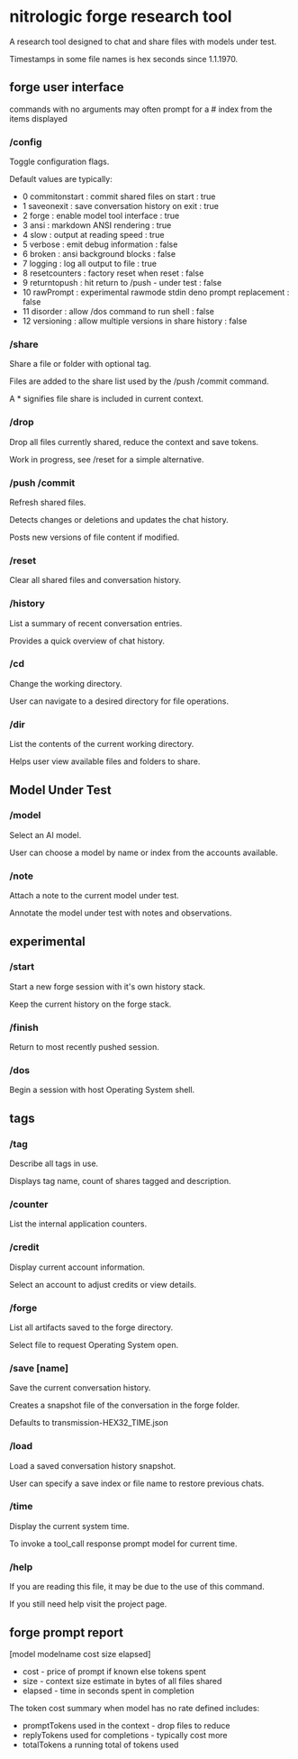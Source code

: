 # nitrologic forge research tool

A research tool designed to chat and share files with models under test.

Timestamps in some file names is hex seconds since 1.1.1970.

## forge user interface

commands with no arguments may often prompt for a # index from
the items displayed

### /config

Toggle configuration flags.

Default values are typically:

* 0 commitonstart : commit shared files on start : true
* 1 saveonexit :  save conversation history on exit : true
* 2 forge : enable model tool interface : true
* 3 ansi : markdown ANSI rendering : true
* 4 slow : output at reading speed : true
* 5 verbose : emit debug information : false
* 6 broken : ansi background blocks : false
* 7 logging : log all output to file : true
* 8 resetcounters : factory reset when reset : false
* 9 returntopush : hit return to /push - under test : false
* 10 rawPrompt : experimental rawmode stdin deno prompt replacement : false
* 11 disorder : allow /dos command to run shell : false
* 12 versioning : allow multiple versions in share history : false

### /share

Share a file or folder with optional tag.

Files are added to the share list used by the /push /commit command.

A * signifies file share is included in current context.

### /drop

Drop all files currently shared, reduce the context and save tokens.

Work in progress, see /reset for a simple alternative.

### /push /commit

Refresh shared files. 

Detects changes or deletions and updates the chat history.

Posts new versions of file content if modified.

### /reset

Clear all shared files and conversation history.

### /history

List a summary of recent conversation entries. 

Provides a quick overview of chat history.

### /cd

Change the working directory. 

User can navigate to a desired directory for file operations.

### /dir

List the contents of the current working directory. 

Helps user view available files and folders to share.

## Model Under Test

### /model

Select an AI model.

User can choose a model by name or index from the accounts available.

### /note

Attach a note to the current model under test.

Annotate the model under test with notes and observations.

## experimental

### /start

Start a new forge session with it's own history stack.

Keep the current history on the forge stack.

### /finish

Return to most recently pushed session.

### /dos

Begin a session with host Operating System shell.

## tags

### /tag

Describe all tags in use.

Displays tag name, count of shares tagged and description.

### /counter

List the internal application counters.

### /credit

Display current account information.

Select an account to adjust credits or view details.

### /forge

List all artifacts saved to the forge directory.

Select file to request Operating System open.

### /save [name]

Save the current conversation history. 

Creates a snapshot file of the conversation in the forge folder.

Defaults to transmission-HEX32_TIME.json

### /load

Load a saved conversation history snapshot.

User can specify a save index or file name to restore previous chats.


### /time

Display the current system time. 

To invoke a tool_call response prompt model for current time.


### /help

If you are reading this file, it may be due to the use of this command.

If you still need help visit the project page.

## forge prompt report

[model modelname cost size elapsed]

* cost - price of prompt if known else tokens spent
* size - context size estimate in bytes of all files shared
* elapsed - time in seconds spent in completion 

The token cost summary when model has no rate defined includes:

* promptTokens used in the context - drop files to reduce
* replyTokens used for completions - typically cost more
* totalTokens a running total of tokens used

